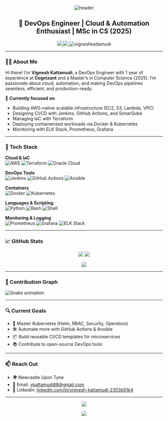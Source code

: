 <!-- Banner Header -->
<p align="center">
  <img src="https://capsule-render.vercel.app/api?type=waving&color=0:FF5F6D,100:FFC371&height=120&section=header&text=Hi%20👋%2C%20I'm%20Vignesh%20Kattamudi!&fontSize=40&fontColor=2c3e50" alt="header"/>
</p>

<h2 align="center">🚀 DevOps Engineer | Cloud & Automation Enthusiast | MSc in CS (2025)</h2>

<p align="center">
  <a href="https://linkedin.com/in/vignesh-kattamudi-2353b51b4" target="_blank">
    <img src="https://img.shields.io/badge/LinkedIn-%230077B5.svg?style=for-the-badge&logo=linkedin&logoColor=white"/>
  </a>
  <a href="mailto:vkattamudi88@gmail.com">
    <img src="https://img.shields.io/badge/Email-D14836.svg?style=for-the-badge&logo=gmail&logoColor=white"/>
  </a>
  <img src="https://komarev.com/ghpvc/?username=vigneshkattamudi&label=Profile%20Views&color=0e75b6&style=flat" alt="vigneshkattamudi" />
</p>

---

### 👨‍💻 About Me

Hi there! I'm **Vignesh Kattamudi**, a DevOps Engineer with 1 year of experience at **Cognizant** and a Master’s in Computer Science (2025). I’m passionate about cloud, automation, and making DevOps pipelines seamless, efficient, and production-ready.

🧠 **Currently focused on**:
- Building AWS-native scalable infrastructure (EC2, S3, Lambda, VPC)
- Designing CI/CD with Jenkins, GitHub Actions, and SonarQube
- Managing IaC with Terraform
- Deploying containerized workloads via Docker & Kubernetes
- Monitoring with ELK Stack, Prometheus, Grafana

---

### 🧰 Tech Stack

**Cloud & IaC**  
![AWS](https://img.shields.io/badge/AWS-%23232F3E.svg?style=for-the-badge&logo=amazon-aws&logoColor=white)
![Terraform](https://img.shields.io/badge/Terraform-%235835CC.svg?style=for-the-badge&logo=terraform&logoColor=white)
![Oracle Cloud](https://img.shields.io/badge/Oracle_Cloud-F80000?style=for-the-badge&logo=oracle&logoColor=white)

**DevOps Tools**  
![Jenkins](https://img.shields.io/badge/Jenkins-%232C5263.svg?style=for-the-badge&logo=jenkins&logoColor=white)
![GitHub Actions](https://img.shields.io/badge/GitHub_Actions-%232C5263.svg?style=for-the-badge&logo=github-actions&logoColor=white)
![Ansible](https://img.shields.io/badge/Ansible-%23000000.svg?style=for-the-badge&logo=ansible&logoColor=white)

**Containers**  
![Docker](https://img.shields.io/badge/Docker-%230db7ed.svg?style=for-the-badge&logo=docker&logoColor=white)
![Kubernetes](https://img.shields.io/badge/Kubernetes-%23326ce5.svg?style=for-the-badge&logo=kubernetes&logoColor=white)

**Languages & Scripting**  
![Python](https://img.shields.io/badge/Python-%233776AB.svg?style=for-the-badge&logo=python&logoColor=white)
![Bash](https://img.shields.io/badge/Bash-%234EAA25.svg?style=for-the-badge&logo=gnu-bash&logoColor=white)
![Shell](https://img.shields.io/badge/Shell-%23121011.svg?style=for-the-badge)

**Monitoring & Logging**  
![Prometheus](https://img.shields.io/badge/Prometheus-E6522C?style=for-the-badge&logo=prometheus&logoColor=white)
![Grafana](https://img.shields.io/badge/Grafana-F46800?style=for-the-badge&logo=grafana&logoColor=white)
![ELK Stack](https://img.shields.io/badge/ELK-005571?style=for-the-badge&logo=elasticstack&logoColor=white)

---

### 📈 GitHub Stats

<p align="center">
  <img src="https://github-readme-stats.vercel.app/api?username=vigneshkattamudi&show_icons=true&theme=tokyonight&hide_border=true" />
  <img src="https://github-readme-streak-stats.herokuapp.com?user=vigneshkattamudi&theme=tokyonight&hide_border=true" />
</p>

<p align="center">
  <img src="https://github-readme-stats.vercel.app/api/top-langs/?username=vigneshkattamudi&layout=compact&theme=tokyonight&hide_border=true" />
</p>

---

### 🐍 Contribution Graph

![Snake animation](https://github.com/vigneshkattamudi/vigneshkattamudi/blob/output/github-contribution-grid-snake.svg)

---

### 🔍 Current Goals

- 🧠 Master Kubernetes (Helm, RBAC, Security, Operators)
- 🛠️ Automate more with GitHub Actions & Ansible
- 📦 Build reusable CI/CD templates for microservices
- 📚 Contribute to open-source DevOps tools

---

### 📫 Reach Out

- 🌍 Newcastle Upon Tyne  
- 📩 Email: [vkattamudi88@gmail.com](mailto:vkattamudi88@gmail.com)  
- 💼 LinkedIn: [linkedin.com/in/vignesh-kattamudi-2353b51b4](https://linkedin.com/in/vignesh-kattamudi-2353b51b4)

---

<p align="center">
  <img src="https://quotes-github-readme.vercel.app/api?type=horizontal&theme=radical" />
</p>

<p align="center">
  <img src="https://capsule-render.vercel.app/api?section=footer&type=waving&color=gradient&height=100"/>
</p>